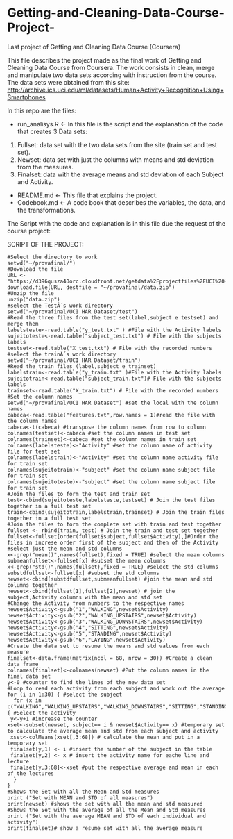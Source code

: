 # Getting-and-Cleaning-Data-Course-Project-
Last project of Getting and Cleaning Data Course (Coursera)

This file describes the project made as the final work of Getting and Cleaning Data Course from Coursera.
The work consists in clean, merge and manipulate two data sets according with instruction from the course. 
The data sets were obtained from this site: http://archive.ics.uci.edu/ml/datasets/Human+Activity+Recognition+Using+Smartphones

In this repo are the files:

- run_analisys.R <- In this file is the script and the explanation of the code that creates 3 Data sets:
 1. Fullset: data set with the two data sets from the site (train set and test set).
 2. Newset: data set with just the columns with means and std deviation from the measures.
 3. Finalset: data with the average means and std deviation of each Subject and Activity.
   
 - README.md <- This file that explains the project.
 - Codebook.md <- A code book that describes the variables, the data, and the transformations.

The Script with the code and explanation is in this file due the request of the course project:

SCRIPT OF THE PROJECT:

```
#Select the directory to work
setwd("~/provafinal/")
#Download the file
URL <-"https://d396qusza40orc.cloudfront.net/getdata%2Fprojectfiles%2FUCI%20HAR%20Dataset.zip"
download.file(URL, destfile = "~/provafinal/data.zip")
#Unzip the file
unzip("data.zip")
#select the TestÂ´s work directory
setwd("~/provafinal/UCI HAR Dataset/test")
#Read the three files from the test set(label,subject e testset) and merge them
labelsteste<-read.table("y_test.txt" ) #File with the Activity labels
sujeitoteste<-read.table("subject_test.txt") # File with the subjects labels
testset<-read.table("X_test.txt") # File with the recorded numbers
#select the trainÂ´s work directory
setwd("~/provafinal/UCI HAR Dataset/train")
#Read the train files (label,subject e trainset)
labelstrain<-read.table("y_train.txt" )#File with the Activity labels
sujeitotrain<-read.table("subject_train.txt")# File with the subjects labels
trainset<-read.table("X_train.txt") # File with the recorded numbers
#Set the column names
setwd("~/provafinal/UCI HAR Dataset") #set the local with the column names
cabeca<-read.table("features.txt",row.names = 1)#read the file with the column names
cabeca<-t(cabeca) #transpose the column names from row to column
colnames(testset)<-cabeca #set the column names in test set
colnames(trainset)<-cabeca #set the column names in train set
colnames(labelsteste)<-"Activity" #set the column name of activity file for test set
colnames(labelstrain)<-"Activity" #set the column name activity file for train set
colnames(sujeitotrain)<-"subject" #set the column name subject file for train set
colnames(sujeitoteste)<-"subject" #set the column name subject file for train set
#Join the files to form the test and train set
test<-cbind(sujeitoteste,labelsteste,testset) # Join the test files together in a full test set
train<-cbind(sujeitotrain,labelstrain,trainset) # Join the train files together in a full test set
#Join the files to form the complete set with train and test together
fullset <- rbind(train, test) # Join the train and test set together
fullset<-fullset[order(fullset$subject,fullset$Activity),]#Order the files in increse order first of the subject and then of the Activity
#select just the mean and std columns 
x<-grep("mean()",names(fullset),fixed = TRUE) #select the mean columns
submeanfullset<-fullset[x] #subset the mean columns 
x<-grep("std()",names(fullset),fixed = TRUE) #select the std columns
substdfullset<-fullset[x] #subset the std columns
newset<-cbind(substdfullset,submeanfullset) #join the mean and std columns together
newset<-cbind(fullset[1],fullset[2],newset) # join the subject,Activity columns with the mean and std set
#Change the Activity from numbers to the respective names 
newset$Activity<-gsub("1","WALKING",newset$Activity)
newset$Activity<-gsub("2","WALKING_UPSTAIRS",newset$Activity)
newset$Activity<-gsub("3","WALKING_DOWNSTAIRS",newset$Activity)
newset$Activity<-gsub("4","SITTING",newset$Activity)
newset$Activity<-gsub("5","STANDING",newset$Activity)
newset$Activity<-gsub("6","LAYING",newset$Activity)
#Create the data set to resume the means and std values from each measure 
finalset<-data.frame(matrix(ncol = 68, nrow = 30)) #Create a clean data frame
colnames(finalset)<-colnames(newset) #Put the column names in the final data set
y<-0 #counter to find the lines of the new data set
#Loop to read each activity from each subject and work out the average
for (i in 1:30) { #select the subject
  for (x in c("WALKING","WALKING_UPSTAIRS","WALKING_DOWNSTAIRS","SITTING","STANDING","LAYING")) { #Select the activity
 y<-y+1 #increase the counter
xset<-subset(newset, subject== i & newset$Activity== x) #temporary set to calculate the average mean and std from each subject and activity
 xset<-colMeans(xset[,3:68]) # calculate the mean and put in a temporary set
 finalset[y,1] <- i #insert the number of the subject in the table
 finalset[y,2] <- x # insert the activity name for eache line and lecture
 finalset[y,3:68]<-xset #put the respective average and mean in each of the lectures
  }
}
#Shows the Set with all the Mean and Std measures
print ("Set with MEAN and STD of all measures")
print(newset) #shows the set with all the mean and std measured
#Shows the Set with the average of all the Mean and Std measures
print ("Set with the average MEAN and STD of each individual and activity")
print(finalset)# show a resume set with all the average measure 
```
